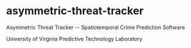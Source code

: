 asymmetric-threat-tracker
=========================

Asymmetric Threat Tracker -- Spatiotemporal Crime Prediction Software

University of Virginia Predictive Technology Laboratory
